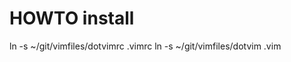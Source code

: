 HOWTO install
=============

ln -s ~/git/vimfiles/dotvimrc .vimrc
ln -s ~/git/vimfiles/dotvim .vim

